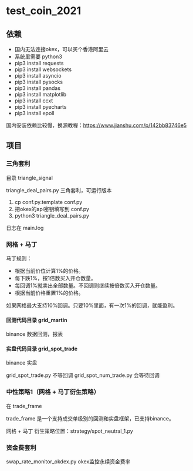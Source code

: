 # test_coin_2021

## 依赖

- 国内无法连接okex，可以买个香港阿里云
- 系统里需要 python3
- pip3 install requests
- pip3 install websockets
- pip3 install asyncio
- pip3 install pysocks
- pip3 install pandas
- pip3 install matplotlib
- pip3 install ccxt
- pip3 install pyecharts
- pip3 install epoll

国内安装依赖比较慢，换源教程：https://www.jianshu.com/p/142bb83746e5

## 项目

### 三角套利

目录 triangle_signal

triangle_deal_pairs.py 三角套利，可运行版本

1. cp conf.py.template conf.py
2. 把okex的api密钥填写到 conf.py
3. python3 triangle_deal_pairs.py

日志在 main.log

### 网格 + 马丁

马丁规则：
- 根据当前价位计算1%的价格。
- 每下跌1%，按1倍数买入开仓数量。
- 每回调1%就卖出全部数量。不回调则继续按倍数买入开仓数量。
- 根据当前价格重置1%的价格。

如果网格最大支持10%回调。只要10%里面，有一次1%的回调，就能盈利。

#### 回测代码目录 grid_martin

binance 数据回测，报表

#### 实盘代码目录 grid_spot_trade

binance 实盘

grid_spot_trade.py 不等回调
grid_spot_num_trade.py 会等待回调

### 中性策略1（网格 + 马丁衍生策略）

在 trade_frame

trade_frame 是一个支持成交单级别的回测和实盘框架，已支持binance。

网格 + 马丁 衍生策略位置：strategy/spot_neutral_1.py

### 资金费套利

swap_rate_monitor_okdex.py okex监控永续资金费率

